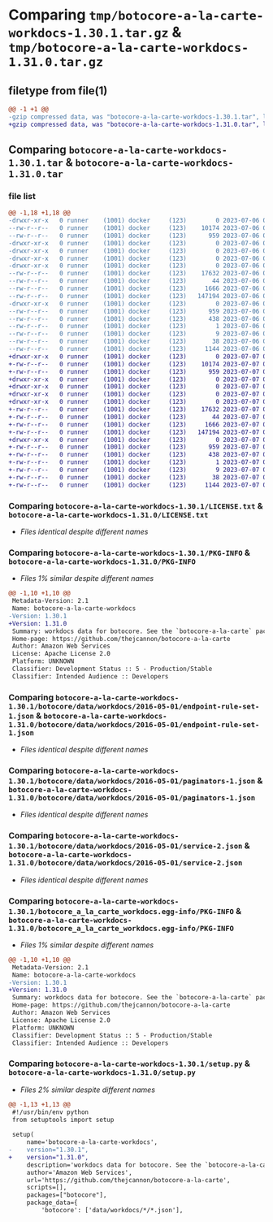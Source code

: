 # Comparing `tmp/botocore-a-la-carte-workdocs-1.30.1.tar.gz` & `tmp/botocore-a-la-carte-workdocs-1.31.0.tar.gz`

## filetype from file(1)

```diff
@@ -1 +1 @@
-gzip compressed data, was "botocore-a-la-carte-workdocs-1.30.1.tar", last modified: Thu Jul  6 01:45:33 2023, max compression
+gzip compressed data, was "botocore-a-la-carte-workdocs-1.31.0.tar", last modified: Fri Jul  7 01:44:27 2023, max compression
```

## Comparing `botocore-a-la-carte-workdocs-1.30.1.tar` & `botocore-a-la-carte-workdocs-1.31.0.tar`

### file list

```diff
@@ -1,18 +1,18 @@
-drwxr-xr-x   0 runner    (1001) docker     (123)        0 2023-07-06 01:45:33.571243 botocore-a-la-carte-workdocs-1.30.1/
--rw-r--r--   0 runner    (1001) docker     (123)    10174 2023-07-06 01:45:33.000000 botocore-a-la-carte-workdocs-1.30.1/LICENSE.txt
--rw-r--r--   0 runner    (1001) docker     (123)      959 2023-07-06 01:45:33.571243 botocore-a-la-carte-workdocs-1.30.1/PKG-INFO
-drwxr-xr-x   0 runner    (1001) docker     (123)        0 2023-07-06 01:45:33.571243 botocore-a-la-carte-workdocs-1.30.1/botocore/
-drwxr-xr-x   0 runner    (1001) docker     (123)        0 2023-07-06 01:45:33.571243 botocore-a-la-carte-workdocs-1.30.1/botocore/data/
-drwxr-xr-x   0 runner    (1001) docker     (123)        0 2023-07-06 01:45:33.571243 botocore-a-la-carte-workdocs-1.30.1/botocore/data/workdocs/
-drwxr-xr-x   0 runner    (1001) docker     (123)        0 2023-07-06 01:45:33.571243 botocore-a-la-carte-workdocs-1.30.1/botocore/data/workdocs/2016-05-01/
--rw-r--r--   0 runner    (1001) docker     (123)    17632 2023-07-06 01:44:40.000000 botocore-a-la-carte-workdocs-1.30.1/botocore/data/workdocs/2016-05-01/endpoint-rule-set-1.json
--rw-r--r--   0 runner    (1001) docker     (123)       44 2023-07-06 01:44:40.000000 botocore-a-la-carte-workdocs-1.30.1/botocore/data/workdocs/2016-05-01/examples-1.json
--rw-r--r--   0 runner    (1001) docker     (123)     1666 2023-07-06 01:44:40.000000 botocore-a-la-carte-workdocs-1.30.1/botocore/data/workdocs/2016-05-01/paginators-1.json
--rw-r--r--   0 runner    (1001) docker     (123)   147194 2023-07-06 01:44:40.000000 botocore-a-la-carte-workdocs-1.30.1/botocore/data/workdocs/2016-05-01/service-2.json
-drwxr-xr-x   0 runner    (1001) docker     (123)        0 2023-07-06 01:45:33.571243 botocore-a-la-carte-workdocs-1.30.1/botocore_a_la_carte_workdocs.egg-info/
--rw-r--r--   0 runner    (1001) docker     (123)      959 2023-07-06 01:45:33.000000 botocore-a-la-carte-workdocs-1.30.1/botocore_a_la_carte_workdocs.egg-info/PKG-INFO
--rw-r--r--   0 runner    (1001) docker     (123)      438 2023-07-06 01:45:33.000000 botocore-a-la-carte-workdocs-1.30.1/botocore_a_la_carte_workdocs.egg-info/SOURCES.txt
--rw-r--r--   0 runner    (1001) docker     (123)        1 2023-07-06 01:45:33.000000 botocore-a-la-carte-workdocs-1.30.1/botocore_a_la_carte_workdocs.egg-info/dependency_links.txt
--rw-r--r--   0 runner    (1001) docker     (123)        9 2023-07-06 01:45:33.000000 botocore-a-la-carte-workdocs-1.30.1/botocore_a_la_carte_workdocs.egg-info/top_level.txt
--rw-r--r--   0 runner    (1001) docker     (123)       38 2023-07-06 01:45:33.571243 botocore-a-la-carte-workdocs-1.30.1/setup.cfg
--rw-r--r--   0 runner    (1001) docker     (123)     1144 2023-07-06 01:45:33.000000 botocore-a-la-carte-workdocs-1.30.1/setup.py
+drwxr-xr-x   0 runner    (1001) docker     (123)        0 2023-07-07 01:44:27.243774 botocore-a-la-carte-workdocs-1.31.0/
+-rw-r--r--   0 runner    (1001) docker     (123)    10174 2023-07-07 01:44:27.000000 botocore-a-la-carte-workdocs-1.31.0/LICENSE.txt
+-rw-r--r--   0 runner    (1001) docker     (123)      959 2023-07-07 01:44:27.243774 botocore-a-la-carte-workdocs-1.31.0/PKG-INFO
+drwxr-xr-x   0 runner    (1001) docker     (123)        0 2023-07-07 01:44:27.243774 botocore-a-la-carte-workdocs-1.31.0/botocore/
+drwxr-xr-x   0 runner    (1001) docker     (123)        0 2023-07-07 01:44:27.243774 botocore-a-la-carte-workdocs-1.31.0/botocore/data/
+drwxr-xr-x   0 runner    (1001) docker     (123)        0 2023-07-07 01:44:27.243774 botocore-a-la-carte-workdocs-1.31.0/botocore/data/workdocs/
+drwxr-xr-x   0 runner    (1001) docker     (123)        0 2023-07-07 01:44:27.243774 botocore-a-la-carte-workdocs-1.31.0/botocore/data/workdocs/2016-05-01/
+-rw-r--r--   0 runner    (1001) docker     (123)    17632 2023-07-07 01:43:28.000000 botocore-a-la-carte-workdocs-1.31.0/botocore/data/workdocs/2016-05-01/endpoint-rule-set-1.json
+-rw-r--r--   0 runner    (1001) docker     (123)       44 2023-07-07 01:43:28.000000 botocore-a-la-carte-workdocs-1.31.0/botocore/data/workdocs/2016-05-01/examples-1.json
+-rw-r--r--   0 runner    (1001) docker     (123)     1666 2023-07-07 01:43:28.000000 botocore-a-la-carte-workdocs-1.31.0/botocore/data/workdocs/2016-05-01/paginators-1.json
+-rw-r--r--   0 runner    (1001) docker     (123)   147194 2023-07-07 01:43:28.000000 botocore-a-la-carte-workdocs-1.31.0/botocore/data/workdocs/2016-05-01/service-2.json
+drwxr-xr-x   0 runner    (1001) docker     (123)        0 2023-07-07 01:44:27.243774 botocore-a-la-carte-workdocs-1.31.0/botocore_a_la_carte_workdocs.egg-info/
+-rw-r--r--   0 runner    (1001) docker     (123)      959 2023-07-07 01:44:27.000000 botocore-a-la-carte-workdocs-1.31.0/botocore_a_la_carte_workdocs.egg-info/PKG-INFO
+-rw-r--r--   0 runner    (1001) docker     (123)      438 2023-07-07 01:44:27.000000 botocore-a-la-carte-workdocs-1.31.0/botocore_a_la_carte_workdocs.egg-info/SOURCES.txt
+-rw-r--r--   0 runner    (1001) docker     (123)        1 2023-07-07 01:44:27.000000 botocore-a-la-carte-workdocs-1.31.0/botocore_a_la_carte_workdocs.egg-info/dependency_links.txt
+-rw-r--r--   0 runner    (1001) docker     (123)        9 2023-07-07 01:44:27.000000 botocore-a-la-carte-workdocs-1.31.0/botocore_a_la_carte_workdocs.egg-info/top_level.txt
+-rw-r--r--   0 runner    (1001) docker     (123)       38 2023-07-07 01:44:27.243774 botocore-a-la-carte-workdocs-1.31.0/setup.cfg
+-rw-r--r--   0 runner    (1001) docker     (123)     1144 2023-07-07 01:44:27.000000 botocore-a-la-carte-workdocs-1.31.0/setup.py
```

### Comparing `botocore-a-la-carte-workdocs-1.30.1/LICENSE.txt` & `botocore-a-la-carte-workdocs-1.31.0/LICENSE.txt`

 * *Files identical despite different names*

### Comparing `botocore-a-la-carte-workdocs-1.30.1/PKG-INFO` & `botocore-a-la-carte-workdocs-1.31.0/PKG-INFO`

 * *Files 1% similar despite different names*

```diff
@@ -1,10 +1,10 @@
 Metadata-Version: 2.1
 Name: botocore-a-la-carte-workdocs
-Version: 1.30.1
+Version: 1.31.0
 Summary: workdocs data for botocore. See the `botocore-a-la-carte` package for more info.
 Home-page: https://github.com/thejcannon/botocore-a-la-carte
 Author: Amazon Web Services
 License: Apache License 2.0
 Platform: UNKNOWN
 Classifier: Development Status :: 5 - Production/Stable
 Classifier: Intended Audience :: Developers
```

### Comparing `botocore-a-la-carte-workdocs-1.30.1/botocore/data/workdocs/2016-05-01/endpoint-rule-set-1.json` & `botocore-a-la-carte-workdocs-1.31.0/botocore/data/workdocs/2016-05-01/endpoint-rule-set-1.json`

 * *Files identical despite different names*

### Comparing `botocore-a-la-carte-workdocs-1.30.1/botocore/data/workdocs/2016-05-01/paginators-1.json` & `botocore-a-la-carte-workdocs-1.31.0/botocore/data/workdocs/2016-05-01/paginators-1.json`

 * *Files identical despite different names*

### Comparing `botocore-a-la-carte-workdocs-1.30.1/botocore/data/workdocs/2016-05-01/service-2.json` & `botocore-a-la-carte-workdocs-1.31.0/botocore/data/workdocs/2016-05-01/service-2.json`

 * *Files identical despite different names*

### Comparing `botocore-a-la-carte-workdocs-1.30.1/botocore_a_la_carte_workdocs.egg-info/PKG-INFO` & `botocore-a-la-carte-workdocs-1.31.0/botocore_a_la_carte_workdocs.egg-info/PKG-INFO`

 * *Files 1% similar despite different names*

```diff
@@ -1,10 +1,10 @@
 Metadata-Version: 2.1
 Name: botocore-a-la-carte-workdocs
-Version: 1.30.1
+Version: 1.31.0
 Summary: workdocs data for botocore. See the `botocore-a-la-carte` package for more info.
 Home-page: https://github.com/thejcannon/botocore-a-la-carte
 Author: Amazon Web Services
 License: Apache License 2.0
 Platform: UNKNOWN
 Classifier: Development Status :: 5 - Production/Stable
 Classifier: Intended Audience :: Developers
```

### Comparing `botocore-a-la-carte-workdocs-1.30.1/setup.py` & `botocore-a-la-carte-workdocs-1.31.0/setup.py`

 * *Files 2% similar despite different names*

```diff
@@ -1,13 +1,13 @@
 #!/usr/bin/env python
 from setuptools import setup
 
 setup(
     name='botocore-a-la-carte-workdocs',
-    version="1.30.1",
+    version="1.31.0",
     description='workdocs data for botocore. See the `botocore-a-la-carte` package for more info.',
     author='Amazon Web Services',
     url='https://github.com/thejcannon/botocore-a-la-carte',
     scripts=[],
     packages=["botocore"],
     package_data={
         'botocore': ['data/workdocs/*/*.json'],
```

